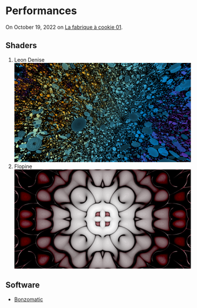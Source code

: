 # Performances

On October 19, 2022 on [La fabrique à cookie 01](https://fb.me/e/5XUob53d2).

## Shaders

1. Leon Denise
![](https://raw.githubusercontent.com/CookieCollective/Live-Coding-Sources/master/2022-10-19_FabriqueACookie01/Leon.png)
2. Flopine
![](https://raw.githubusercontent.com/CookieCollective/Live-Coding-Sources/master/2022-10-19_FabriqueACookie01/Flopine.png)


## Software
- [Bonzomatic](https://github.com/TheNuSan/Bonzomatic/)
